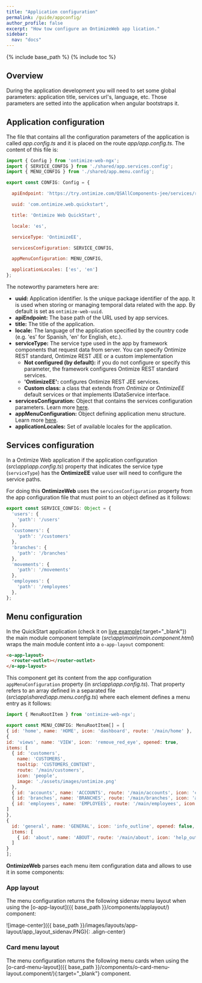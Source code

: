 ```yaml
---
title: "Application configuration"
permalink: /guide/appconfig/
author_profile: false
excerpt: "How tow configure an OntimizeWeb app lication."
sidebar:
  nav: "docs"
---
```


{% include base_path %}
{% include toc %}

## Overview

During the application development you will need to set some global parameters: application title, services url's, language, etc. Those parameters are setted into the application when angular bootstraps it.

## Application configuration

The file that contains all the configuration parameters of the application is called *app.config.ts* and it is placed on the route *app/app.config.ts*.
The content of this file is:

```javascript
import { Config } from 'ontimize-web-ngx';
import { SERVICE_CONFIG } from './shared/app.services.config';
import { MENU_CONFIG } from './shared/app.menu.config';

export const CONFIG: Config = {

  apiEndpoint: 'https://try.ontimize.com/QSAllComponents-jee/services/rest',

  uuid: 'com.ontimize.web.quickstart',

  title: 'Ontimize Web QuickStart',

  locale: 'es',

  serviceType: 'OntimizeEE',

  servicesConfiguration: SERVICE_CONFIG,

  appMenuConfiguration: MENU_CONFIG,

  applicationLocales: ['es', 'en']
};
```

The noteworthy parameters here are:

* **uuid:** Application identifier. Is the unique package identifier of the app. It is used when storing or managing temporal data related with the app. By default is set as `ontimize-web-uuid`.
* **apiEndpoint:** The base path of the URL used by app services.
* **title:** The title of the application.
* **locale:** The language of the application specified by the country code (e.g. 'es' for Spanish, 'en' for English, etc.).
* **serviceType:** The service type used in the app by framework components that request data from server. You can specify Ontimize REST standard, Ontimize REST JEE or a custom implementation
  * **Not configured (by default):** if you do not configure or specify this parameter, the framework configures Ontimize REST standard services.
  * **'OntimizeEE':** configures Ontimize REST JEE services.
  * **Custom class:** a class that extends from *Ontimize* or *OntimizeEE* default services or that implements IDataService interface.
* **servicesConfiguration:** Object that contains the services configuration parameters. Learn more [here](#services-configuration).
* **appMenuConfiguration:** Object defining application menu structure. Learn more [here](#menu-config/).
* **applicationLocales:** Set of available locales for the application.

## Services configuration

In a Ontimize Web application if the application configuration (*src\app\app.config.ts*) property that indicates the service type (`serviceType`) has the **OntimizeEE** value user will need to configure the service paths.

For doing this **OntimizeWeb** uses the `servicesConfiguration` property from the app configuration file that must point to an object defined as it follows:

```javascript
export const SERVICE_CONFIG: Object = {
  'users': {
    'path': '/users'
  },
  'customers': {
    'path': '/customers'
  },
  'branches': {
    'path': '/branches'
  },
  'movements': {
    'path': '/movements'
  },
  'employees': {
    'path': '/employees'
  },
};
```

## Menu configuration

In the QuickStart application (check it on [live example](https://ontimizeweb.github.io/ontimize-web-ngx-quickstart){:target="_blank"}) the main module component template (*src\app\main\main.component.html*) wraps the main module content into a `o-app-layout` component:

```html
<o-app-layout>
  <router-outlet></router-outlet>
</o-app-layout>
```

This component get its content from the app configuration `appMenuConfiguration` property
(in *src\app\app.config.ts*). That property refers to an array defined in a separated file (*src\app\shared\app.menu.config.ts*) where each element defines a menu entry as it follows:

```javascript
import { MenuRootItem } from 'ontimize-web-ngx';

export const MENU_CONFIG: MenuRootItem[] = [
{ id: 'home', name: 'HOME', icon: 'dashboard', route: '/main/home' },
{
id: 'views', name: 'VIEW', icon: 'remove_red_eye', opened: true,
items: [
  { id: 'customers',
    name: 'CUSTOMERS',
    tooltip: 'CUSTOMERS_CONTENT',
    route: '/main/customers',
    icon: 'people',
    image: './assets/images/ontimize.png'
  },
  { id: 'accounts', name: 'ACCOUNTS', route: '/main/accounts', icon: 'credit_card' },
  { id: 'branches', name: 'BRANCHES', route: '/main/branches', icon: 'account_balance' },
  { id: 'employees', name: 'EMPLOYEES', route: '/main/employees', icon: 'person' }
]
},
{
  id: 'general', name: 'GENERAL', icon: 'info_outline', opened: false,
  items: [
    { id: 'about', name: 'ABOUT', route: '/main/about', icon: 'help_outline' }
  ]
}
];
```

**OntimizeWeb** parses each menu item configuration data and allows to use it in some components:

### App layout

The menu configuration returns the following sidenav menu layout when using the [o-app-layout]({{ base_path }}/components/applayout/) component:

![image-center]({{ base_path }}/images/layouts/app-layout/app_layout_sidenav.PNG){: .align-center}

### Card menu layout

The menu configuration returns the following menu cards when using the [o-card-menu-layout]({{ base_path }}/components/o-card-menu-layout.component/){:target="_blank"} component.
